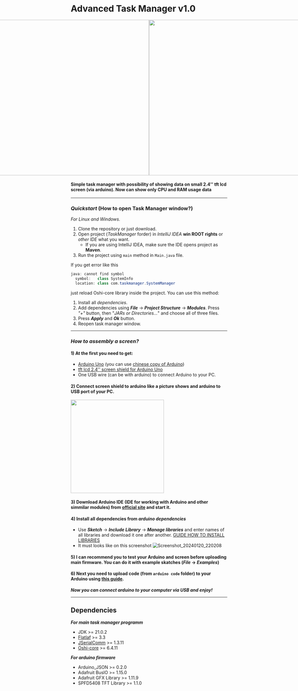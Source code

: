 # Advanced Task Manager v1.0


<div style="display: flex;	justify-content: center;	align-items: center;">
   <img src="https://github.com/SamanuelAdmin/AdvancedTaskManager/assets/68198268/207f87da-2aeb-46b9-937c-b65b63f485d5" style="height: 500px;">
   <img src="https://github.com/SamanuelAdmin/AdvancedTaskManager/assets/68198268/2b89cc56-458b-49d4-bef3-b1f5dba1e28d" style="height: 500px;">
</div>


#### Simple task manager with possibility of showing data on small 2.4'' tft lcd screen (via arduino). Now can show only CPU and RAM usage data 

____

### *Quickstart* (How to open Task Manager window?)
*For Linux and Windows.*

1. Clone the repository or just download.
2. Open project (*TaskManager* forder) in *IntelliJ IDEA* **win ROOT rights** or *other IDE* what you want.
   + If you are using IntelliJ IDEA, make sure the IDE opens project as **Maven**.
3. Run the project using `main` method in `Main.java` file.

If you get error like this
```java
java: cannot find symbol
  symbol:   class SystemInfo
  location: class com.taskmanager.SystemManager
```
just reload Oshi-core library inside the project. You can use this method:
1. Install all *dependencies*.
2. Add dependencies using ***File*** -> ***Project Structure*** -> ***Modules***. Press *"+"* button, then "*JARs or Directories...*" and choose all of three files.
3. Press ***Apply*** and ***Ok*** button.
4. Reopen task manager window.

____

### *How to assembly a screen?*

#### 1) At the first you need to get: 
   + [Arduino Uno](https://www.amazon.com/Electronics123-com-Inc-Arduino-Uno-R3/dp/B00HYRGJ2A/ref=sr_1_1?crid=1OJROUR17X1J0&keywords=arduino+uno&qid=1705775234&sprefix=arduino%2Caps%2C220&sr=8-1) (you can use [chinese copy of Arduino](https://www.aliexpress.com/item/1005004934125812.html?spm=a2g0o.productlist.main.13.4efec095eIChVp&algo_pvid=3082dddd-ba1b-4012-b0b9-c07088531008&aem_p4p_detail=202401201029249875984562747520002677278&algo_exp_id=3082dddd-ba1b-4012-b0b9-c07088531008-6&pdp_npi=4%40dis%21UAH%2144.34%2142.03%21%21%211.15%211.09%21%402116618817057753648407619e2116%2112000031070671178%21sea%21UA%210%21AB&curPageLogUid=SpST60563AHO&utparam-url=scene%3Asearch%7Cquery_from%3A&search_p4p_id=202401201029249875984562747520002677278_7))
   + [tft lcd 2.4'' screen shield for Arduino Uno](https://www.aliexpress.com/item/32919273566.html?spm=a2g0o.productlist.main.25.19445d51XApjIN&algo_pvid=8fa3dba4-44fe-4036-821b-c2c0af098502&algo_exp_id=8fa3dba4-44fe-4036-821b-c2c0af098502-12&pdp_npi=4%40dis%21UAH%21342.38%21191.63%21%21%218.88%214.97%21%402116617717057754539063194e13ad%2166113976794%21sea%21UA%210%21AB&curPageLogUid=Tc2WpXVJRC0e&utparam-url=scene%3Asearch%7Cquery_from%3A)
   + One USB wire (can be with arduino) to connect Arduino to your PC.

#### 2) Connect screen shield to arduino like a picture shows and arduino to USB port of your PC.
<img src="https://github.com/SamanuelAdmin/AdvancedTaskManager/assets/68198268/75b5a41e-2d61-463f-9d35-41781032bb66" style="height: 300px;">

#### 3) Download Arduino IDE (IDE for working with Arduino and other simmilar modules) from [official site]() and start it.

#### 4) Install all dependencies from *arduino dependencies*
  + Use ***Sketch*** -> ***Include Library*** -> ***Manage libraries*** and enter names of all libraries and download it one after another.
    [GUIDE HOW TO INSTALL LIBRARIES](https://www.digikey.com/en/maker/tutorials/2018/how-to-install-arduino-libraries)
  + It must looks like on this screenshot
    ![Screenshot_20240120_220208](https://github.com/SamanuelAdmin/AdvancedTaskManager/assets/68198268/7a012f28-81fc-4cfa-8543-3b853e3401a3)


#### 5) I can recommend you to test your Arduino and screen before uploading main firmware. You can do it with example skatches (***File*** -> ***Examples***)

#### 6) Next you need to upload code (from ``arduino code`` folder) to your Arduino using [this guide](https://support.arduino.cc/hc/en-us/articles/4733418441116-Upload-a-sketch-in-Arduino-IDE).

***Now you can connect arduino to your computer via USB and enjoy!***

___

## Dependencies

***For main task manager programm***
+ JDK >= 21.0.2
+ [Flatlaf](https://search.maven.org/artifact/com.formdev/flatlaf/3.3/jar?eh=) >= 3.3
+ [JSerialComm](https://oss.sonatype.org/service/local/repositories/releases/content/com/fazecast/jSerialComm/2.10.4/jSerialComm-2.10.4.jar) >= 1.3.11
+ [Oshi-core](https://search.maven.org/artifact/com.github.oshi/oshi-dist/6.4.11/pom) >= 6.4.11

***For arduino firmware***
+ Arduino_JSON >= 0.2.0
+ Adafruit BusIO >= 1.15.0
+ Adafruit GFX Library >= 1.11.9
+ SPFD5408 TFT Library >= 1.1.0
